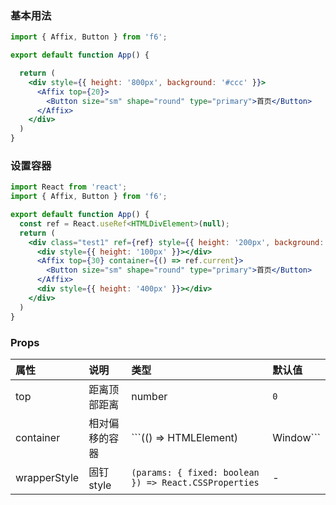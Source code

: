 <div class="block-panel"><h3>基本用法</h3>

```jsx
import { Affix, Button } from 'f6';

export default function App() {

  return (
    <div style={{ height: '800px', background: '#ccc' }}>
      <Affix top={20}>
        <Button size="sm" shape="round" type="primary">首页</Button>
      </Affix>
    </div>
  )
}
```
</div>

<div class="block-panel"><h3>设置容器</h3>

```jsx
import React from 'react';
import { Affix, Button } from 'f6';

export default function App() {
  const ref = React.useRef<HTMLDivElement>(null);
  return (
    <div class="test1" ref={ref} style={{ height: '200px', background: '#ccc', overflow: 'scroll', position: 'relative' }}>
      <div style={{ height: '100px' }}></div>
      <Affix top={30} container={() => ref.current}>
        <Button size="sm" shape="round" type="primary">首页</Button>
      </Affix>
      <div style={{ height: '400px' }}></div>
    </div>
  )
}
```
</div>

### Props

| 属性 | 说明 | 类型 | 默认值 |
| :-  | :- | :- | :- |
| top | 距离顶部距离 | number | `0` |
| container | 相对偏移的容器 | ```(() => HTMLElement) | Window``` | `window` |
| wrapperStyle | 固钉 style | `(params: { fixed: boolean }) => React.CSSProperties` | - |